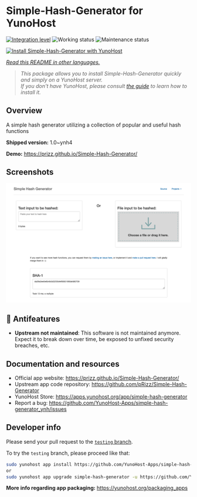 <!--
N.B.: This README was automatically generated by <https://github.com/YunoHost/apps/tree/master/tools/readme_generator>
It shall NOT be edited by hand.
-->

# Simple-Hash-Generator for YunoHost

[![Integration level](https://dash.yunohost.org/integration/simple-hash-generator.svg)](https://ci-apps.yunohost.org/ci/apps/simple-hash-generator/) ![Working status](https://ci-apps.yunohost.org/ci/badges/simple-hash-generator.status.svg) ![Maintenance status](https://ci-apps.yunohost.org/ci/badges/simple-hash-generator.maintain.svg)

[![Install Simple-Hash-Generator with YunoHost](https://install-app.yunohost.org/install-with-yunohost.svg)](https://install-app.yunohost.org/?app=simple-hash-generator)

*[Read this README in other languages.](./ALL_README.md)*

> *This package allows you to install Simple-Hash-Generator quickly and simply on a YunoHost server.*  
> *If you don't have YunoHost, please consult [the guide](https://yunohost.org/install) to learn how to install it.*

## Overview

A simple hash generator utilizing a collection of popular and useful hash functions


**Shipped version:** 1.0~ynh4

**Demo:** <https://prizz.github.io/Simple-Hash-Generator/>

## Screenshots

![Screenshot of Simple-Hash-Generator](./doc/screenshots/screenshot.png)

## :red_circle: Antifeatures

- **Upstream not maintained**: This software is not maintained anymore. Expect it to break down over time, be exposed to unfixed security breaches, etc.

## Documentation and resources

- Official app website: <https://prizz.github.io/Simple-Hash-Generator/>
- Upstream app code repository: <https://github.com/pRizz/Simple-Hash-Generator>
- YunoHost Store: <https://apps.yunohost.org/app/simple-hash-generator>
- Report a bug: <https://github.com/YunoHost-Apps/simple-hash-generator_ynh/issues>

## Developer info

Please send your pull request to the [`testing` branch](https://github.com/YunoHost-Apps/simple-hash-generator_ynh/tree/testing).

To try the `testing` branch, please proceed like that:

```bash
sudo yunohost app install https://github.com/YunoHost-Apps/simple-hash-generator_ynh/tree/testing --debug
or
sudo yunohost app upgrade simple-hash-generator -u https://github.com/YunoHost-Apps/simple-hash-generator_ynh/tree/testing --debug
```

**More info regarding app packaging:** <https://yunohost.org/packaging_apps>
